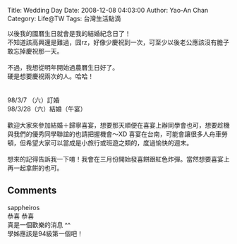 Title: Wedding Day
Date: 2008-12-08 04:03:00
Author: Yao-An Chan
Category: Life@TW
Tags: 台灣生活點滴


<div class='post'>
以後我的國曆生日就會是我的結婚紀念日了！<br />不知道該高興還是難過，囧rz，好像少慶祝到一次，可至少以後老公應該沒有膽子敢忘掉慶祝那一天。<br /><br />不過，我想從明年開始過農曆生日好了。<br />硬是想要慶祝兩次的人。哈哈！<br /><br /><br />98/3/7   （六）訂婚<br />98/3/28（六）結婚（午宴）<br /><br />歡迎大家來參加結婚＋歸寧喜宴，想要那天順便在喜宴上辦同學會也可，想要趁機與我們的優秀同學聯誼的也請把握機會～XD 喜宴在台南，可能會讓很多人舟車勞頓，但希望大家可以當成是小旅行或班遊之類的，度過愉快的週末。<br /><br />想來的記得告訴我一下唷！我會在三月份開始發喜餅跟紅色炸彈。當然想要喜宴上再一起拿餅的也可。</div>
<h2>Comments</h2>
<div class='comments'>
<div class='comment'>
<div class='author'>sappheiros</div>
<div class='content'>
恭喜 恭喜<BR/>真是一個歡樂的消息 ^^<BR/>學姊應該是94級第一個吧！</div>
</div>
</div>
